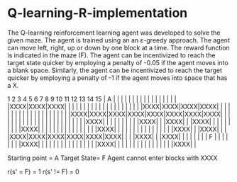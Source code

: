 # Q-learning-R-implementation
The Q-learning reinforcement learning agent was developed to solve the given maze. The agent is trained using an an  ε-greedy approach. The agent can move left, right, up or down by one block at a time. The reward function is indicated in the maze (F). The agent can be incentivized to reach the target state quicker by employing a penalty of -0.05 if the agent moves into a blank space. Similarly, the agent can be incentivized to reach the target quicker by employing a penalty of -1 if the agent moves into space that has a X. 


  1    2     3    4    5    6    7    8    9   10   11   12   13   14   15
| A  |    |    |    |    |    |    |    |    |    |    |    |    |    |    |
|    |    |XXXX|XXXX|XXXX|    |    |    |    |    |    |    |    |    |    |
|    |    |    |    |    |    |    |    |    |XXXX|XXXX|XXXX|XXXX|    |    |
|    |    |    |    |    |    |    |    |    |    |    |    |    |    |    |
|    |XXXX|XXXX|XXXX|XXXX|XXXX|XXXX|XXXX|XXXX|    |    |    |    |    |    |
|    |    |    |    |    |    |    |    |    |    |    |    |    |    |    |
|XXXX|    |    |    |    |    |    |    |    |    |XXXX|    |    |XXXX|    |
|XXXX|    |    |    |    |    |    |    |    |    |XXXX|    |    |    |    |
|    |    |    |    |    |    |    |    |    |    |XXXX|    |    |    |    |
|    |    |    |    |    |    |    |    |    |    |XXXX|    |    |XXXX|    |
|    |XXXX|XXXX|XXXX|XXXX|XXXX|XXXX|    |    |    |XXXX|    |    |XXXX|    |
|    |    |    |    |    |  F |    |    |    |    |    |    |    |XXXX|    |
|    |    |    |    |    |    |    |    |    |    |    |    |    |XXXX|    |
|    |    |    |    |    |    |    |    |    |    |    |    |    |XXXX|    |


Starting point = A
Target State= F
Agent cannot enter blocks with XXXX

r(s' = F) = 1
r(s' != F) = 0
